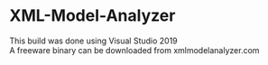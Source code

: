 # XML-Model-Analyzer
 This build was done using Visual Studio 2019<br/>
 A freeware binary can be downloaded from xmlmodelanalyzer.com
